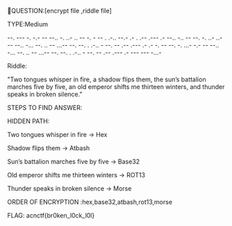 QUESTION:[encrypt file ,riddle file]

 TYPE:Medium

 
--. --- -. -.- -- --.. -. ..- .. -- -. - -- . .-.. --.- .- . .-- .--- .- --.. -.. -- --. -. ..- ..- -- --.. -... --. .. -- ...-- --. --. . .-.. - --. -- .-- .--- .- .- -. -- --. -. ...- -.- -- --.. -... --. .. -- ...-- --. --. . .-.. - --. -- .-- .--- .- --- --- -...-

Riddle:

"Two tongues whisper in fire, a shadow flips them,
the sun’s battalion marches five by five,
an old emperor shifts me thirteen winters,
and thunder speaks in broken silence."

STEPS TO FIND ANSWER:

HIDDEN PATH:

Two tongues whisper in fire → Hex

Shadow flips them → Atbash

Sun’s battalion marches five by five → Base32

Old emperor shifts me thirteen winters → ROT13

Thunder speaks in broken silence → Morse


ORDER OF ENCRYPTION :hex,base32,atbash,rot13,morse



FLAG: acnctf{br0ken_l0ck_l0l}
